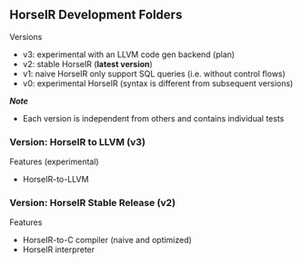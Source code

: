 
## HorseIR Development Folders

Versions

- v3: experimental with an LLVM code gen backend (plan)
- v2: stable HorseIR (**latest version**)
- v1: naive HorseIR only support SQL queries (i.e. without control flows)
- v0: experimental HorseIR (syntax is different from subsequent versions)


***Note***

- Each version is independent from others and contains individual tests

### Version: HorseIR to LLVM (v3)

Features (experimental)

- HorseIR-to-LLVM

### Version: HorseIR Stable Release (v2)

Features

- HorseIR-to-C compiler (naive and optimized)
- HorseIR interpreter



